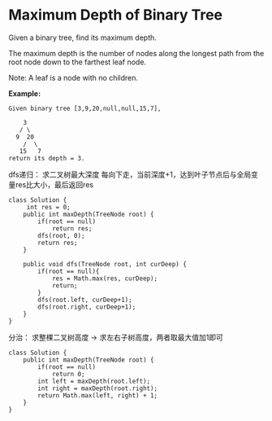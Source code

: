 # Maximum Depth of Binary Tree

Given a binary tree, find its maximum depth.

The maximum depth is the number of nodes along the longest path from the root node down to the farthest leaf node.

Note: A leaf is a node with no children.

**Example:**
```
Given binary tree [3,9,20,null,null,15,7],

    3
   / \
  9  20
    /  \
   15   7
return its depth = 3.
```

dfs递归：
求二叉树最大深度
每向下走，当前深度+1，达到叶子节点后与全局变量res比大小，最后返回res
```
class Solution {
     int res = 0;
    public int maxDepth(TreeNode root) {
        if(root == null)
            return res; 
        dfs(root, 0);
        return res;
    }
    
    public void dfs(TreeNode root, int curDeep) {
        if(root == null){
            res = Math.max(res, curDeep);
            return;
        }
        dfs(root.left, curDeep+1);
        dfs(root.right, curDeep+1);
    }
}
```

分治：
求整棵二叉树高度 -> 求左右子树高度，两者取最大值加1即可
```
class Solution {
    public int maxDepth(TreeNode root) {
        if(root == null)
            return 0;
        int left = maxDepth(root.left);
        int right = maxDepth(root.right);
        return Math.max(left, right) + 1;
    }
}
```
